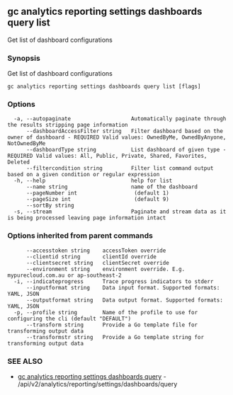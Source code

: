 ## gc analytics reporting settings dashboards query list

Get list of dashboard configurations

### Synopsis

Get list of dashboard configurations

```
gc analytics reporting settings dashboards query list [flags]
```

### Options

```
  -a, --autopaginate                   Automatically paginate through the results stripping page information
      --dashboardAccessFilter string   Filter dashboard based on the owner of dashboard - REQUIRED Valid values: OwnedByMe, OwnedByAnyone, NotOwnedByMe
      --dashboardType string           List dashboard of given type - REQUIRED Valid values: All, Public, Private, Shared, Favorites, Deleted
      --filtercondition string         Filter list command output based on a given condition or regular expression
  -h, --help                           help for list
      --name string                    name of the dashboard
      --pageNumber int                  (default 1)
      --pageSize int                    (default 9)
      --sortBy string                  
  -s, --stream                         Paginate and stream data as it is being processed leaving page information intact
```

### Options inherited from parent commands

```
      --accesstoken string    accessToken override
      --clientid string       clientId override
      --clientsecret string   clientSecret override
      --environment string    environment override. E.g. mypurecloud.com.au or ap-southeast-2
  -i, --indicateprogress      Trace progress indicators to stderr
      --inputformat string    Data input format. Supported formats: YAML, JSON
      --outputformat string   Data output format. Supported formats: YAML, JSON
  -p, --profile string        Name of the profile to use for configuring the cli (default "DEFAULT")
      --transform string      Provide a Go template file for transforming output data
      --transformstr string   Provide a Go template string for transforming output data
```

### SEE ALSO

* [gc analytics reporting settings dashboards query](gc_analytics_reporting_settings_dashboards_query.html)	 - /api/v2/analytics/reporting/settings/dashboards/query


